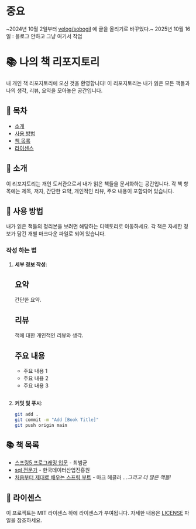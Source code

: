 # 중요

~2024년 10월 2일부터 [velog/sobogil](https://velog.io/@sobogil1114/posts) 에 글을 올리기로 바꾸었다.~
2025년 10월 16일 : 블로그 안하고 그냥 여기서 작업

# 📚 나의 책 리포지토리

내 개인 책 리포지토리에 오신 것을 환영합니다! 이 리포지토리는 내가 읽은 모든 책들과 나의 생각, 리뷰, 요약을 모아놓은 공간입니다. 



## 📝 목차
- [소개](#소개)
- [사용 방법](#사용-방법)
- [책 목록](#책-목록)
- [라이센스](#라이센스)





## 🌟 소개
이 리포지토리는 개인 도서관으로서 내가 읽은 책들을 문서화하는 공간입니다. 각 책 항목에는 제목, 저자, 간단한 요약, 개인적인 리뷰, 주요 내용이 포함되어 있습니다. 





## 📖 사용 방법
내가 읽은 책들의 정리본을 보려면 해당하는 디렉토리로 이동하세요. 각 책은 자세한 정보가 담긴 개별 마크다운 파일로 되어 있습니다.





### 작성 하는 법
1. **세부 정보 작성**: 
    ## 요약
    간단한 요약.

    ## 리뷰
    책에 대한 개인적인 리뷰와 생각.

    ## 주요 내용
    - 주요 내용 1
    - 주요 내용 2
    - 주요 내용 3
    ```

2. **커밋 및 푸시**:
    ```bash
    git add .
    git commit -m "Add [Book Title]"
    git push origin main
    ```





## 📚 책 목록

- [스프링5 프로그래밍 입문](books/the-great-gatsby.md) - 최범균
- [sql 전문가](books/the-great-gatsby.md) - 한국데이터산업진흥원
- [처음부터 제대로 배우는 스프링 부트](books/the-great-gatsby.md) - 마크 헤클러
*...그리고 더 많은 책들!*




## 📄 라이센스
이 프로젝트는 MIT 라이센스 하에 라이센스가 부여됩니다. 자세한 내용은 [LICENSE](LICENSE) 파일을 참조하세요.
